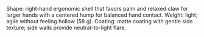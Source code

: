 Shape: right-hand ergonomic shell that favors palm and relaxed claw for larger hands with a centered hump for balanced hand contact.
Weight: light; agile without feeling hollow (58 g).
Coating: matte coating with gentle side texture; side walls provide neutral-to-light flare.
